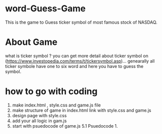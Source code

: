 # word-Guess-Game 
   This is the game to Guess ticker symbol of most famous stock of NASDAQ. 
# About Game 
   what is ticker symbol ?
   you can get more detail about ticker symbol on (https://www.investopedia.com/terms/t/tickersymbol.asp)...
   genearally all ticker symbole have one to six word and here you have to guess the symbol.
   # how to go with coding 
   1. make index.html , style.css and game.js file 
   2. make structure of game in index.html link with style.css and game.js 
   3. design page with style.css 
   4. add your all logic in gam.js 
   5. start with psuedocode of game.js 
      5.1 Psuedocode
       1. 